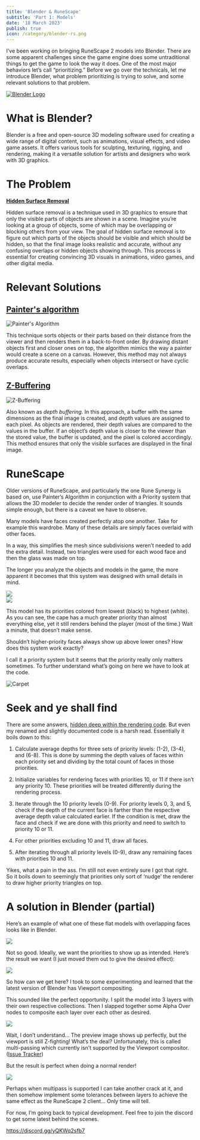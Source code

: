 ```yaml
---
title: 'Blender & RuneScape'
subtitle: 'Part 1: Models'
date: '18 March 2023'
publish: true
icon: /category/blender-rs.png
---
```

<script>
import Image from '$lib/components/Image.svelte';
</script>

I’ve been working on bringing RuneScape 2 models into Blender. There are some
apparent challenges since the game engine does some untraditional things to get
the game to look the way it does. One of the most major behaviors let’s call
“prioritizing.” Before we go over the technicals, let me introduce Blender,
what problem prioritizing is trying to solve, and some relevant solutions to
that problem.

[![Blender Logo](/posts/blender-1/logo.png)](https://www.blender.org/)

# What is Blender?

Blender is a free and open-source 3D modeling software used for creating a
wide range of digital content, such as animations, visual effects, and video
game assets. It offers various tools for sculpting, texturing, rigging, and
rendering, making it a versatile solution for artists and designers who work
with 3D graphics.

# The Problem

**[Hidden Surface Removal](https://en.wikipedia.org/wiki/Hidden-surface_determination)**

Hidden surface removal is a technique used in 3D graphics to ensure that only
the visible parts of objects are shown in a scene. Imagine you’re looking at a
group of objects, some of which may be overlapping or blocking others from your
view. The goal of hidden surface removal is to figure out which parts of the
objects should be visible and which should be hidden, so that the final image
looks realistic and accurate, without any confusing overlaps or hidden objects
showing through. This process is essential for creating convincing 3D visuals in
animations, video games, and other digital media.

# Relevant Solutions

## [Painter's algorithm](https://en.wikipedia.org/wiki/Painter%27s_algorithm)

![Painter's Algorithm](/posts/blender-1/painter.png)

This technique sorts objects or their parts based on their distance from the
viewer and then renders them in a back-to-front order. By drawing distant
objects first and closer ones on top, the algorithm mimics the way a painter
would create a scene on a canvas. However, this method may not always produce
accurate results, especially when objects intersect or have cyclic overlaps.

## [Z-Buffering](https://en.wikipedia.org/wiki/Z-buffering)

![Z-Buffering](/posts/blender-1/zbuffer.png)

Also known as *depth buffering*. In this approach, a buffer with the same
dimensions as the final image is created, and depth values are assigned to each
pixel. As objects are rendered, their depth values are compared to the values in
the buffer. If an object’s depth value is closer to the viewer than the stored
value, the buffer is updated, and the pixel is colored accordingly. This method
ensures that only the visible surfaces are displayed in the final image.

# RuneScape

Older versions of RuneScape, and particularly the one Rune Synergy is based on,
use Painter’s Algorithm in conjunction with a Priority system that allows the
3D modeler to decide the render order of triangles. It sounds simple enough, but
there is a caveat we have to observe.

<div class="row gap-1 center">
<div class="col">
<p>
Many models have faces created perfectly atop one another. Take for example this
wardrobe. Many of these details are simply faces overlaid with other faces.
</p>
<p>
In a way, this simplifies the mesh since subdivisions weren’t needed to add the
extra detail. Instead, two triangles were used for each wood face and then the
glass was made on top.
</p>
<p>
The longer you analyze the objects and models in the game, the more apparent it
becomes that this system was designed with small details in mind.
</p>
</div>
<Image src="/posts/blender-1/wardrobe.png"/>
</div>


<div class="row gap-1 center">
<Image src="/posts/blender-1/priorities.png"/>
<div class="col">
<p>
This model has its priorities colored from lowest (black) to highest (white). As
you can see, the cape has a much greater priority than almost everything else,
yet it still renders behind the player (most of the time.) Wait a minute, that
doesn’t make sense.
</p>
<p>
Shouldn’t higher-priority faces always show up above lower ones? How does this
system work exactly?
</p>
<p>
I call it a priority system but it seems that the priority really only matters
sometimes. To further understand what’s going on here we have to look at the
code.
</p>
</div>
</div>

![Carpet](/posts/blender-1/carpet.png)

# Seek and ye shall find

There are some answers, [hidden deep within the rendering code](https://github.com/thedaneeffect/RuneScape-317/blob/01295ef7f90011f8c9faa696308b0e014b50b8e2/src/main/java/Model.java#L2090-L2212). But even my
renamed and slightly documented code is a harsh read. Essentially it boils down
to this:

1. Calculate average depths for three sets of priority levels: (1-2), (3-4), and
(6-8). This is done by summing the depth values of faces within each priority
set and dividing by the total count of faces in those priorities.

2. Initialize variables for rendering faces with priorities 10, or 11 if there
isn’t any priority 10. These priorities will be treated differently during the
rendering process.

3. Iterate through the 10 priority levels (0-9). For priority levels 0, 3, and
5, check if the depth of the current face is farther than the respective average
depth value calculated earlier. If the condition is met, draw the face and check
if we are done with this priority and need to switch to priority 10 or 11.

4. For other priorities excluding 10 and 11, draw all faces.

5. After iterating through all priority levels (0-9), draw any remaining faces
with priorities 10 and 11.

Yikes, what a pain in the ass. I’m still not even entirely sure I got that
right. So it boils down to seemingly that priorities only sort of ‘nudge’ the
renderer to draw higher priority triangles on top.

# A solution in Blender (partial)

Here’s an example of what one of these flat models with overlapping faces looks like in Blender.

<Image src="/posts/blender-1/zfight.png"/>

Not so good. Ideally, we want the priorities to show up as intended. Here’s the
result we want (I just moved them out to give the desired effect):

<Image src="/posts/blender-1/zfight-fix.png"/>

So how can we get here? I took to some experimenting and learned that the latest
version of Blender has Viewport compositing.

This sounded like the perfect opportunity. I split the model into 3 layers with
their own respective collections. Then I slapped together some Alpha Over nodes
to composite each layer over each other as desired.

<Image src="/posts/blender-1/shader.png"/>

Wait, I don’t understand… The preview image shows up perfectly, but the viewport
is still Z-fighting! What’s the deal? Unfortunately, this is called multi-passing
which currently isn’t supported by the Viewport compositor. ([Issue
Tracker](https://projects.blender.org/blender/blender/issues/99210))

But the result is perfect when doing a normal render!

<Image src="/posts/blender-1/render.png"/>

Perhaps when multipass is supported I can take another crack at it, and then
somehow implement some tolerances between layers to achieve the same effect as
the RuneScape 2 client… Only time will tell.

For now, I’m going back to typical development. Feel free to join the discord to get some latest behind the scenes.

https://discord.gg/yQKWq2sfb7